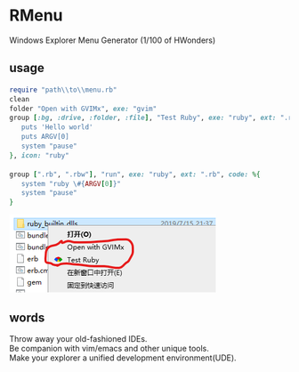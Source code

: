 # RMenu
Windows Explorer Menu Generator
(1/100 of HWonders)

## usage
```ruby
require "path\\to\\menu.rb"
clean
folder "Open with GVIMx", exe: "gvim"
group [:bg, :drive, :folder, :file], "Test Ruby", exe: "ruby", ext: ".rb", code: %{
   puts 'Hello world'
   puts ARGV[0]
   system "pause"
}, icon: "ruby"

group [".rb", ".rbw"], "run", exe: "ruby", ext: ".rb", code: %{
   system "ruby \#{ARGV[0]}"
   system "pause"
} 
```

![test.png](test.png)

## words

Throw away your old-fashioned IDEs.    
Be companion with vim/emacs and other unique tools.    
Make your explorer a unified development environment(UDE).    
